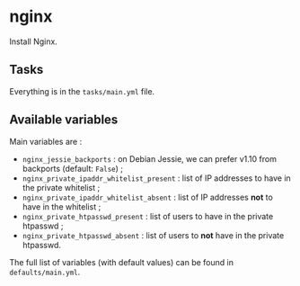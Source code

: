 # nginx

Install Nginx.

## Tasks

Everything is in the `tasks/main.yml` file.

## Available variables

Main variables are :

* `nginx_jessie_backports` : on Debian Jessie, we can prefer v1.10 from backports (default: `False`) ;
* `nginx_private_ipaddr_whitelist_present` : list of IP addresses to have in the private whitelist ;
* `nginx_private_ipaddr_whitelist_absent` : list of IP addresses **not** to have in the whitelist ;
* `nginx_private_htpasswd_present` : list of users to have in the private htpasswd ;
* `nginx_private_htpasswd_absent` : list of users to **not** have in the private htpasswd.

The full list of variables (with default values) can be found in `defaults/main.yml`.
